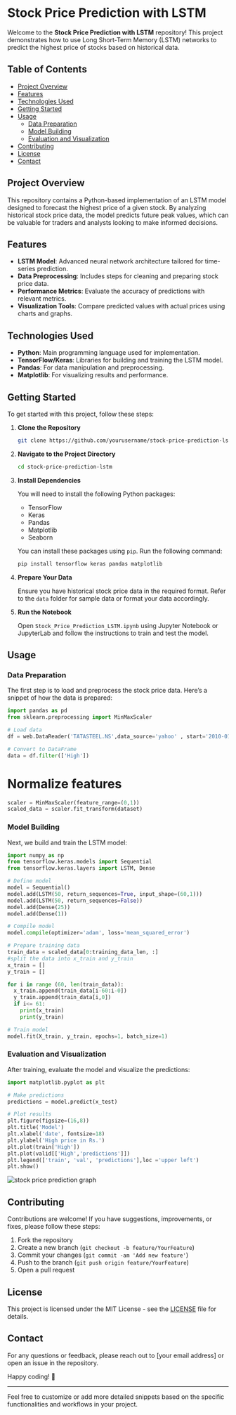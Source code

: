 # Stock Price Prediction with LSTM

Welcome to the **Stock Price Prediction with LSTM** repository! This project demonstrates how to use Long Short-Term Memory (LSTM) networks to predict the highest price of stocks based on historical data.

## Table of Contents

- [Project Overview](#project-overview)
- [Features](#features)
- [Technologies Used](#technologies-used)
- [Getting Started](#getting-started)
- [Usage](#usage)
  - [Data Preparation](#data-preparation)
  - [Model Building](#model-building)
  - [Evaluation and Visualization](#evaluation-and-visualization)
- [Contributing](#contributing)
- [License](#license)
- [Contact](#contact)

## Project Overview

This repository contains a Python-based implementation of an LSTM model designed to forecast the highest price of a given stock. By analyzing historical stock price data, the model predicts future peak values, which can be valuable for traders and analysts looking to make informed decisions.

## Features

- **LSTM Model**: Advanced neural network architecture tailored for time-series prediction.
- **Data Preprocessing**: Includes steps for cleaning and preparing stock price data.
- **Performance Metrics**: Evaluate the accuracy of predictions with relevant metrics.
- **Visualization Tools**: Compare predicted values with actual prices using charts and graphs.

## Technologies Used

- **Python**: Main programming language used for implementation.
- **TensorFlow/Keras**: Libraries for building and training the LSTM model.
- **Pandas**: For data manipulation and preprocessing.
- **Matplotlib**: For visualizing results and performance.

## Getting Started

To get started with this project, follow these steps:

1. **Clone the Repository**

   ```bash
   git clone https://github.com/yourusername/stock-price-prediction-lstm.git
   ```

2. **Navigate to the Project Directory**

   ```bash
   cd stock-price-prediction-lstm
   ```

3. **Install Dependencies**

   You will need to install the following Python packages:

   - TensorFlow
   - Keras
   - Pandas
   - Matplotlib
   - Seaborn

   You can install these packages using `pip`. Run the following command:

   ```bash
   pip install tensorflow keras pandas matplotlib
   ```

4. **Prepare Your Data**

   Ensure you have historical stock price data in the required format. Refer to the `data` folder for sample data or format your data accordingly.

5. **Run the Notebook**

   Open `Stock_Price_Prediction_LSTM.ipynb` using Jupyter Notebook or JupyterLab and follow the instructions to train and test the model.

## Usage

### Data Preparation

The first step is to load and preprocess the stock price data. Here’s a snippet of how the data is prepared:

```python
import pandas as pd
from sklearn.preprocessing import MinMaxScaler

# Load data
df = web.DataReader('TATASTEEL.NS',data_source='yahoo' , start='2010-01-01' , end='2021-05-05')

# Convert to DataFrame
data = df.filter(['High'])
```
# Normalize features
```python
scaler = MinMaxScaler(feature_range=(0,1))
scaled_data = scaler.fit_transform(dataset)
```

### Model Building

Next, we build and train the LSTM model:

```python
import numpy as np
from tensorflow.keras.models import Sequential
from tensorflow.keras.layers import LSTM, Dense

# Define model
model = Sequential()
model.add(LSTM(50, return_sequences=True, input_shape=(60,1)))
model.add(LSTM(50, return_sequences=False))
model.add(Dense(25))
model.add(Dense(1))

# Compile model
model.compile(optimizer='adam', loss='mean_squared_error')

# Prepare training data
train_data = scaled_data[0:training_data_len, :]
#split the data into x_train and y_train
x_train = []
y_train = []

for i in range (60, len(train_data)):
  x_train.append(train_data[i-60:i-0])
  y_train.append(train_data[i,0])
  if i<= 61:
    print(x_train)
    print(y_train)

# Train model
model.fit(X_train, y_train, epochs=1, batch_size=1)
```

### Evaluation and Visualization

After training, evaluate the model and visualize the predictions:

```python
import matplotlib.pyplot as plt

# Make predictions
predictions = model.predict(x_test)

# Plot results
plt.figure(figsize=(16,8))
plt.title('Model')
plt.xlabel('date', fontsize=18)
plt.ylabel('High price in Rs.')
plt.plot(train['High'])
plt.plot(valid[['High','predictions']])
plt.legend(['train', 'val', 'predictions'],loc ='upper left')
plt.show()
```
![stock price prediction graph](https://github.com/user-attachments/assets/900f5203-af3e-4e51-aaa3-b985f2aad78a)

## Contributing

Contributions are welcome! If you have suggestions, improvements, or fixes, please follow these steps:

1. Fork the repository
2. Create a new branch (`git checkout -b feature/YourFeature`)
3. Commit your changes (`git commit -am 'Add new feature'`)
4. Push to the branch (`git push origin feature/YourFeature`)
5. Open a pull request

## License

This project is licensed under the MIT License - see the [LICENSE](LICENSE) file for details.

## Contact

For any questions or feedback, please reach out to [your email address] or open an issue in the repository.

Happy coding! 🚀

---

Feel free to customize or add more detailed snippets based on the specific functionalities and workflows in your project.
